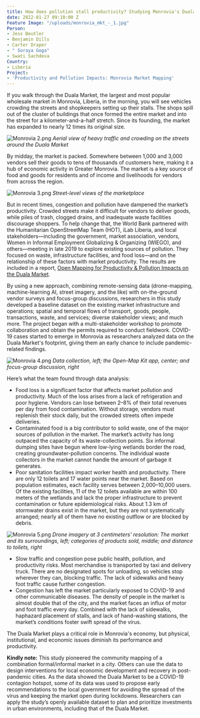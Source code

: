 ```yaml
---
title: How does pollution stall productivity? Studying Monrovia's Duala Market
date: 2022-01-27 09:10:00 Z
Feature Image: "/uploads/monrovia_mkt_-_1.jpg"
Person:
- Jess Beutler
- Benjamin Dills
- Carter Draper
- " Soraya Goga"
- Swati Sachdeva
Country:
- Liberia
Project:
- 'Productivity and Pollution Impacts: Monrovia Market Mapping'
---
```


If you walk through the Duala Market, the largest and most popular wholesale market in Monrovia, Liberia, in the morning, you will see vehicles crowding the streets and shopkeepers setting up their stalls. The shops spill out of the cluster of buildings that once formed the entire market and into the street for a kilometer-and-a-half stretch. Since its founding, the market has expanded to nearly 12 times its original size.

![Monrovia 2.png](/uploads/Monrovia%202.png)
*Aerial view of heavy traffic and crowding on the streets around the Duala Market*

By midday, the market is packed. Somewhere between 1,000 and 3,000 vendors sell their goods to tens of thousands of customers here, making it a hub of economic activity in Greater Monrovia. The market is a key source of food and goods for residents and of income and livelihoods for vendors from across the region.

![Monrovia 3.png](/uploads/Monrovia%203.png)
*Street-level views of the marketplace*

But in recent times, congestion and pollution have dampened the market’s productivity. Crowded streets make it difficult for vendors to deliver goods, while piles of trash, clogged drains, and inadequate waste facilities discourage shoppers. To help change that, the World Bank partnered with the Humanitarian OpenStreetMap Team (HOT), iLab Liberia, and local stakeholders—including the government, market association, vendors, Women in Informal Employment Globalizing & Organizing (WIEGO), and others—meeting in late 2019 to explore existing sources of pollution. They focused on waste, infrastructure facilities, and food loss—and on the relationship of these factors with market productivity. The results are included in a report, [Open Mapping for Productivity & Pollution Impacts on the Duala Market](https://documents.worldbank.org/en/publication/documents-reports/documentdetail/132391643014786322/open-mapping-for-productivity-and-pollution-impacts-in-duala-market-final-analysis-report).

By using a new approach, combining remote-sensing data (drone-mapping, machine-learning AI, street imagery, and the like) with on-the-ground vendor surveys and focus-group discussions, researchers in this study developed a baseline dataset on the existing market infrastructure and operations; spatial and temporal flows of transport, goods, people, transactions, waste, and services; diverse stakeholder views; and much more. The project began with a multi-stakeholder workshop to promote collaboration and obtain the permits required to conduct fieldwork. COVID-19 cases started to emerge in Monrovia as researchers analyzed data on the Duala Market's footprint, giving them an early chance to include pandemic-related findings.

![Monrovia 4.png](/uploads/Monrovia%204.png)
*Data collection, left; the Open-Map Kit app, center; and focus-group discussion, right*

Here’s what the team found through data analysis:

* Food loss is a significant factor that affects market pollution and productivity.  Much of the loss arises from a lack of refrigeration and poor hygiene. Vendors can lose between 2–8% of their total revenues per day from food contamination. Without storage, vendors must replenish their stock daily, but the crowded streets often impede deliveries.
* Contaminated food is a big contributor to solid waste, one of the major sources of pollution in the market. The market’s activity has long outpaced the capacity of its waste-collection points. Six informal dumping sites have begun where low-lying wetlands border the road, creating groundwater-pollution concerns. The individual waste collectors in the market cannot handle the amount of garbage it generates.
* Poor sanitation facilities impact worker health and productivity. There are only 12 toilets and 17 water points near the market. Based on population estimates, each facility serves between 2,000–10,000 users. Of the existing facilities, 11 of the 12 toilets available are within 100 meters of the wetlands and lack the proper infrastructure to prevent contamination or future epidemiological risks. About 1.3 km of stormwater drains exist in the market, but they are not systematically arranged; nearly all of them have no existing outflow or are blocked by debris.

![Monrovia 5.png](/uploads/Monrovia%205.png)
*Drone imagery at 3 centimeters' resolution: The market and its surroundings, left; categories of products sold, middle; and distance to toilets, right*

* Slow traffic and congestion pose public health, pollution, and productivity risks. Most merchandise is transported by taxi and delivery truck. There are no designated spots for unloading, so vehicles stop wherever they can, blocking traffic. The lack of sidewalks and heavy foot traffic cause further congestion.
* Congestion has left the market particularly exposed to COVID-19 and other communicable diseases. The density of people in the market is almost double that of the city, and the market faces an influx of motor and foot traffic every day. Combined with the lack of sidewalks, haphazard placement of stalls, and lack of hand-washing stations, the market’s conditions foster swift spread of the virus.

The Duala Market plays a critical role in Monrovia's economy, but physical, institutional, and economic issues diminish its performance and productivity. 

**Kindly note:** This study pioneered the community mapping of a combination formal/informal market in a city. Others can use the data to design interventions for local economic development and recovery in post-pandemic cities. As the data showed the Duala Market to be a COVID-19 contagion hotspot, some of its data was used to propose early recommendations to the local government for avoiding the spread of the virus  and keeping the market open during lockdowns. Researchers can apply the study’s openly available dataset to plan and prioritize investments in urban environments, including that of the Duala Market.
